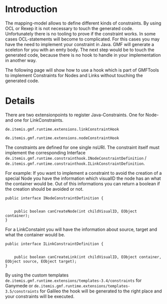 # Introduction #

The mapping-model allows to define different kinds of constraints. By using OCL or Rexep it is not necessary to touch the generated code. Unfortunately there is no tooling to prove if the constraint works. In some cases OCL-statements will become to complicated. For this cases you may have the need to implement your constraint in Java. GMF will generate a sceleton for you with an emty body. The next step would be to touch the generated code, because there is no hook to handle in your implementation in another way.

The following page will show how to use a hook which is part of GMFTools to implement Constraints for Nodes and Links without touching the generated code.


# Details #

There are two extensionpoints to register Java-Constraints. One for Node- and one for LinkConstraints.

`de.itemis.gmf.runtime.extensions.linkConstraintHook`

`de.itemis.gmf.runtime.extensions.nodeConstraintHook`

The constraints are defined for one single nsURI.
The constraint itself must implement the corresponding Interface `de.itemis.gmf.runtime.constrainthook.INodeConstraintDefinition` / `de.itemis.gmf.runtime.constrainthook.ILinkConstraintDefinition`.

For example: If you want to implement a constraint to avoid the creation of a special Node you have the information which visualID the node has an what the container would be. Out of this informations you can return a boolean if the creation should be avoided or not.

```
public interface INodeConstraintDefinition {

	
	public boolean canCreateNode(int childVisualID, EObject container);
}
```

For a LinkConstaint you will have the information about source, target and what the container would be.

```
public interface ILinkConstraintDefinition {

	
	public boolean canCreateLink(int childVisualID, EObject container, EObject source, EObject target);
}
```

By using the custom templates `de.itemis.gmf.runtime.extensions/templates-3.4/constraints` for Ganymede or `de.itemis.gmf.runtime.extensions/templates-3.5/constraints` for Galileo the hook will be generated to the right place and your constraints will be executed.